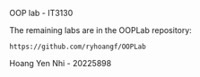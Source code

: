 OOP lab - IT3130


The remaining labs are in the OOPLab repository: 


```
https://github.com/ryhoangf/OOPLab
```


Hoang Yen Nhi - 20225898
